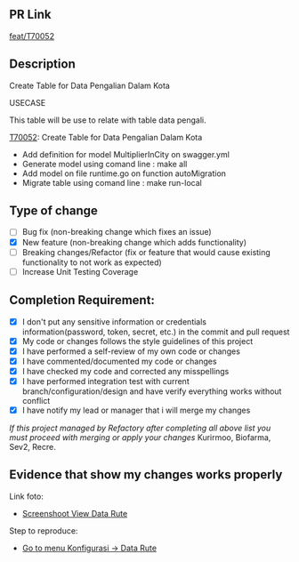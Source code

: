 ## PR Link

[feat/T70052](https://refactory.sev-2.com/source/kurirmoo-be-pre-ip-batch-17/history/feat%252FT70052/)

## Description

Create Table for Data Pengalian Dalam Kota

USECASE

This table will be use to relate with table data pengali.

[T70052](https://refactory.sev-2.com/source/kurirmoo-be-pre-ip-batch-17/history/feat%252FT70052/): Create Table for Data Pengalian Dalam Kota

- Add definition for model MultiplierInCity on swagger.yml
- Generate model using comand line : make all
- Add model on file runtime.go on function autoMigration
- Migrate table using comand line : make run-local

## Type of change

- [ ] Bug fix (non-breaking change which fixes an issue)
- [x] New feature (non-breaking change which adds functionality)
- [ ] Breaking changes/Refactor (fix or feature that would cause existing functionality to not work as expected)
- [ ] Increase Unit Testing Coverage

## Completion Requirement:

- [x] I don't put any sensitive information or credentials information(password, token, secret, etc.) in the commit and pull request
- [x] My code or changes follows the style guidelines of this project
- [x] I have performed a self-review of my own code or changes
- [x] I have commented/documented my code or changes
- [x] I have checked my code and corrected any misspellings
- [x] I have performed integration test with current branch/configuration/design and have verify everything works without conflict
- [x] I have notify my lead or manager that i will merge my changes 

*If this project managed by Refactory after completing all above list you must proceed with merging or apply your changes*
Kurirmoo, Biofarma, Sev2, Recre.

## Evidence that show my changes works properly 

Link foto:
- [Screenshoot View Data Rute](https://drive.google.com/drive/folders/14iK0TVJ1AOszAWDs9erTmsHPgfgQa2uX?usp=share_link)

Step to reproduce:
- [Go to menu Konfigurasi -> Data Rute](http://localhost:3000/configuration/data-route)
